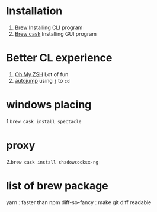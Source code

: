 # Installation 
1. [Brew](https://brew.sh/)
Installing CLI program
2. [Brew cask](https://caskroom.github.io/)
Installing GUI program

# Better CL experience
1. [Oh My ZSH](http://ohmyz.sh/)
Lot of fun
2. [autojump](https://github.com/wting/autojump)
using `j` to `cd`

# windows placing
1.`brew cask install spectacle`

# proxy
2.`brew cask install shadowsocksx-ng`

# list of brew package
yarn : faster than npm
diff-so-fancy : make git diff readable
